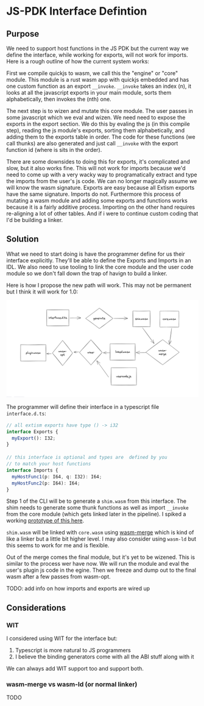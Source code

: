 # JS-PDK Interface Defintion

## Purpose

We need to support host functions in the JS PDK but the current way we define
the interface, while working for exports, will not work for imports. Here is a rough
outline of how the current system works:

First we compile quickjs to wasm, we call this the "engine" or "core" module.
This module is a rust wasm app with quickjs embedded and has one custom function as an export `__invoke`.
`__invoke` takes an index (n), it looks at all the javascript exports in your main module, sorts them alphabetically,
then invokes the (nth) one.

The next step is to wizen and mutate this core module. The user passes in some javascript
which we eval and wizen. We need need to expose the exports in the export section. We do this
by evaling the js (in this compile step), reading the js module's exports, sorting them alphabetically,
and adding them to the exports table in order. The code for these functions (we call thunks) are also generated 
and just call `__invoke` with the export function id (where is sits in the order).

There are some downsides to doing this for exports, it's complicated and slow, but it also works fine.
This will not work for imports because we'd need to come up with a very wacky way to programatically extract
and type the imports from the user's js code. We can no longer magically assume we will know the wasm signature.
Exports are easy because all Extism exports have the same signature. Imports do not. Furthermore this process
of mutating a wasm module and adding some exports and functions works because it is a fairly additive process.
Importing on the other hand requires re-aligning a lot of other tables. And if i were to continue custom coding
that I'd be building a linker.

## Solution

What we need to start doing is have the programmer define for us their interface explicitly. They'll be able to
define the Exports and Imports in an IDL. We also need to use tooling to link the 
core module and the user code module so we don't fall down the trap of havign to build a linker.

Here is how I propose the new path will work. This may not be permanent but I think 
it will work for 1.0:

![js pdk pipeline](content/009-js-pdk-pipeline.png)

The programmer will define their interface in a typescript file `interface.d.ts`:

```typescript
// all extism exports have type () -> i32
interface Exports {
  myExport(): I32;
}

// this interface is optional and types are  defined by you
// to match your host functions
interface Imports {
  myHostFunc1(p: I64, q: I32): I64;
  myHostFunc2(p: I64): I64;
}
```

Step 1 of the CLI will be to generate a `shim.wasm` from this interface. The shim needs
to generate some thunk functions as well as import `__invoke` from the core module (which gets
linked later in the pipeline). I spiked a working [prototype of this here](https://gist.github.com/bhelx/41fba8959fe7738a23cd750983341216).

`shim.wasm` will be linked with `core.wasm` using [wasm-merge](https://github.com/WebAssembly/binaryen#wasm-merge)
which is kind of like a linker but a little bit higher level. I may also consider using `wasm-ld`
but this seems to work for me and is flexible.

Out of the merge comes the final module, but it's yet to be wizened. This is similar to the process
wer have now. We will run the module and eval the user's plugin js code in the egine. Then we freeze
and dump out to the final wasm after a few passes from wasm-opt.

TODO: add info on how imports and exports are wired up

## Considerations

### WIT

I considered using WIT for the interface but:

1. Typescript is more natural to JS programmers
2. I believe the binding generators come with all the ABI stuff along with it

We can always add WIT support too and support both.

### wasm-merge vs wasm-ld (or normal linker)

TODO
